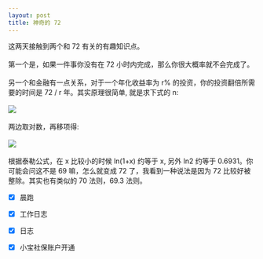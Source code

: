 ```yaml
---
layout: post
title: 神奇的 72
---
```

这两天接触到两个和 72 有关的有趣知识点。<br />
<br />第一个是，如果一件事你没有在 72 小时内完成，那么你很大概率就不会完成了。<br />
<br />另一个和金融有一点关系，对于一个年化收益率为 r% 的投资，你的投资翻倍所需要的时间是 72 / r 年。其实原理很简单, 就是求下式的 n:<br />
<br />![](https://cdn.nlark.com/yuque/__latex/15732a742739c679b86b5a4ea7abea0a.svg#card=math&code=%281%2Br%5C%25%29%5En%20%3D%202&height=18&width=91)<br />
<br />两边取对数，再移项得:<br />
<br />![](https://cdn.nlark.com/yuque/__latex/247b7c61484f0637e0960c4e2c0be7ef.svg#card=math&code=n%20%3D%20%5Cfrac%7Bln2%7D%7Bln%281%2Br%5C%25%29%7D&height=39&width=104)<br />
<br />根据泰勒公式，在 x 比较小的时候 ln(1+x) 约等于 x, 另外 ln2 约等于 0.6931。你可能会问这不是 69 嘛，怎么就变成 72 了，我看到一种说法是因为 72 比较好被整除。其实也有类似的 70 法则，69.3 法则。<br />

- [x] 晨跑
- [x] 工作日志
- [x] 日志
- [x] 小宝社保账户开通

